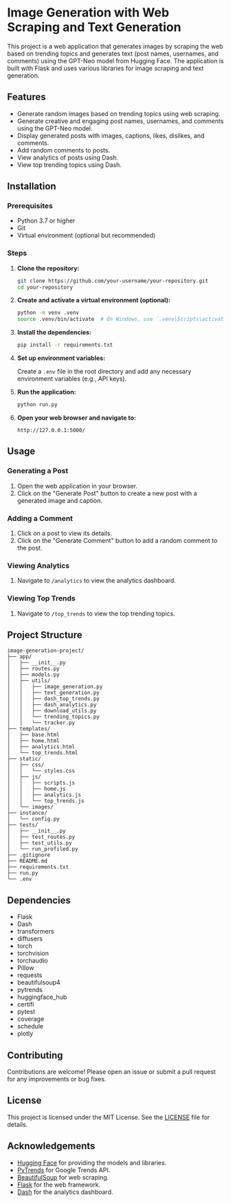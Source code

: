 # Image Generation with Web Scraping and Text Generation

This project is a web application that generates images by scraping the web based on trending topics and generates text (post names, usernames, and comments) using the GPT-Neo model from Hugging Face. The application is built with Flask and uses various libraries for image scraping and text generation.

## Features

- Generate random images based on trending topics using web scraping.
- Generate creative and engaging post names, usernames, and comments using the GPT-Neo model.
- Display generated posts with images, captions, likes, dislikes, and comments.
- Add random comments to posts.
- View analytics of posts using Dash.
- View top trending topics using Dash.

## Installation

### Prerequisites

- Python 3.7 or higher
- Git
- Virtual environment (optional but recommended)

### Steps

1. **Clone the repository:**

   ```sh
   git clone https://github.com/your-username/your-repository.git
   cd your-repository
   ```

2. **Create and activate a virtual environment (optional):**

   ```sh
   python -m venv .venv
   source .venv/bin/activate  # On Windows, use `.venv\Scripts\activate`
   ```

3. **Install the dependencies:**

   ```sh
   pip install -r requirements.txt
   ```

4. **Set up environment variables:**

   Create a `.env` file in the root directory and add any necessary environment variables (e.g., API keys).

5. **Run the application:**

   ```sh
   python run.py
   ```

6. **Open your web browser and navigate to:**

   ```
   http://127.0.0.1:5000/
   ```

## Usage

### Generating a Post

1. Open the web application in your browser.
2. Click on the "Generate Post" button to create a new post with a generated image and caption.

### Adding a Comment

1. Click on a post to view its details.
2. Click on the "Generate Comment" button to add a random comment to the post.

### Viewing Analytics

1. Navigate to `/analytics` to view the analytics dashboard.

### Viewing Top Trends

1. Navigate to `/top_trends` to view the top trending topics.

## Project Structure

```
image-generation-project/
├── app/
│   ├── __init__.py
│   ├── routes.py
│   ├── models.py
│   ├── utils/
│   │   ├── image_generation.py
│   │   ├── text_generation.py
│   │   ├── dash_top_trends.py
│   │   ├── dash_analytics.py
│   │   ├── download_utils.py
│   │   └── trending_topics.py
│   │   └── tracker.py
├── templates/
│   ├── base.html
│   ├── home.html
│   ├── analytics.html
│   └── top_trends.html
├── static/
│   ├── css/
│   │   └── styles.css
│   ├── js/
│   │   ├── scripts.js
│   │   ├── home.js
│   │   ├── analytics.js
│   │   └── top_trends.js
│   └── images/
├── instance/
│   └── config.py
├── tests/
│   ├── __init__.py
│   ├── test_routes.py
│   ├── test_utils.py
│   └── run_profiled.py
├── .gitignore
├── README.md
├── requirements.txt
├── run.py
└── .env
```

## Dependencies

- Flask
- Dash
- transformers
- diffusers
- torch
- torchvision
- torchaudio
- Pillow
- requests
- beautifulsoup4
- pytrends
- huggingface_hub
- certifi
- pytest
- coverage
- schedule
- plotly

## Contributing

Contributions are welcome! Please open an issue or submit a pull request for any improvements or bug fixes.

## License

This project is licensed under the MIT License. See the [LICENSE](LICENSE) file for details.

## Acknowledgements

- [Hugging Face](https://huggingface.co/) for providing the models and libraries.
- [PyTrends](https://github.com/GeneralMills/pytrends) for Google Trends API.
- [BeautifulSoup](https://www.crummy.com/software/BeautifulSoup/) for web scraping.
- [Flask](https://flask.palletsprojects.com/) for the web framework.
- [Dash](https://dash.plotly.com/) for the analytics dashboard.